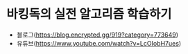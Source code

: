 # 바킹독의 실전 알고리즘 학습하기

- 블로그(https://blog.encrypted.gg/919?category=773649)
- 유튜브(https://www.youtube.com/watch?v=LcOIobH7ues)
